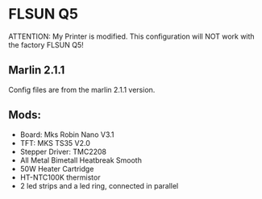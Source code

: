 # FLSUN Q5

ATTENTION: My Printer is modified. This configuration will NOT work with the factory FLSUN Q5!

## Marlin 2.1.1
Config files are from the marlin 2.1.1 version.

## Mods:
- Board: Mks Robin Nano V3.1
- TFT: MKS TS35 V2.0
- Stepper Driver: TMC2208
- All Metal Bimetall Heatbreak Smooth
- 50W Heater Cartridge
- HT-NTC100K thermistor
- 2 led strips and a led ring, connected in parallel
